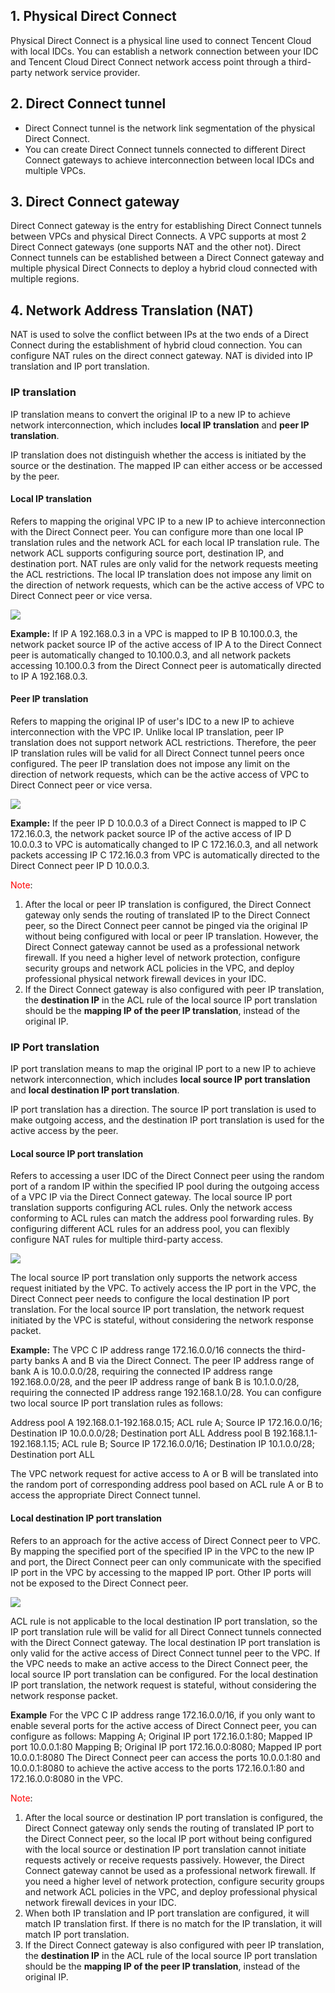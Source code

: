 ## 1. Physical Direct Connect

Physical Direct Connect is a physical line used to connect Tencent Cloud with local IDCs. You can establish a network connection between your IDC and Tencent Cloud Direct Connect network access point through a third-party network service provider.

## 2. Direct Connect tunnel

- Direct Connect tunnel is the network link segmentation of the physical Direct Connect.
- You can create Direct Connect tunnels connected to different Direct Connect gateways to achieve interconnection between local IDCs and multiple VPCs.

## 3. Direct Connect gateway

Direct Connect gateway is the entry for establishing Direct Connect tunnels between VPCs and physical Direct Connects. A VPC supports at most 2 Direct Connect gateways (one supports NAT and the other not). Direct Connect tunnels can be established between a Direct Connect gateway and multiple physical Direct Connects to deploy a hybrid cloud connected with multiple regions.

## 4. Network Address Translation (NAT)

NAT is used to solve the conflict between IPs at the two ends of a Direct Connect during the establishment of hybrid cloud connection. You can configure NAT rules on the direct connect gateway. NAT is divided into IP translation and IP port translation.

### IP translation

IP translation means to convert the original IP to a new IP to achieve network interconnection, which includes **local IP translation** and **peer IP translation**.

IP translation does not distinguish whether the access is initiated by the source or the destination. The mapped IP can either access or be accessed by the peer.

#### Local IP translation

Refers to mapping the original VPC IP to a new IP to achieve interconnection with the Direct Connect peer. You can configure more than one local IP translation rules and the network ACL for each local IP translation rule. The network ACL supports configuring source port, destination IP, and destination port. NAT rules are only valid for the network requests meeting the ACL restrictions. The local IP translation does not impose any limit on the direction of network requests, which can be the active access of VPC to Direct Connect peer or vice versa.

![](//mccdn.qcloud.com/img5695b647a827a.png)

**Example:**
If IP A 192.168.0.3 in a VPC is mapped to IP B 10.100.0.3, the network packet source IP of the active access of IP A to the Direct Connect peer is automatically changed to 10.100.0.3, and all network packets accessing 10.100.0.3 from the Direct Connect peer is automatically directed to IP A 192.168.0.3.

#### Peer IP translation

Refers to mapping the original IP of user's IDC to a new IP to achieve interconnection with the VPC IP. Unlike local IP translation, peer IP translation does not support network ACL restrictions. Therefore, the peer IP translation rules will be valid for all Direct Connect tunnel peers once configured. The peer IP translation does not impose any limit on the direction of network requests, which can be the active access of VPC to Direct Connect peer or vice versa.

![](//mccdn.qcloud.com/img5695b66d18c7e.png)

**Example:**
If the peer IP D 10.0.0.3 of a Direct Connect is mapped to IP C 172.16.0.3, the network packet source IP of the active access of IP D 10.0.0.3 to VPC is automatically changed to IP C 172.16.0.3, and all network packets accessing IP C 172.16.0.3 from VPC is automatically directed to the Direct Connect peer IP D 10.0.0.3.

<font color="red">Note</font>:
1. After the local or peer IP translation is configured, the Direct Connect gateway only sends the routing of translated IP to the Direct Connect peer, so the Direct Connect peer cannot be pinged via the original IP without being configured with local or peer IP translation. However, the Direct Connect gateway cannot be used as a professional network firewall. If you need a higher level of network protection, configure security groups and network ACL policies in the VPC, and deploy professional physical network firewall devices in your IDC.
2. If the Direct Connect gateway is also configured with peer IP translation, the **destination IP** in the ACL rule of the local source IP port translation should be the **mapping IP of the peer IP translation**, instead of the original IP.


### IP Port translation
IP port translation means to map the original IP port to a new IP to achieve network interconnection, which includes **local source IP port translation** and **local destination IP port translation**.

IP port translation has a direction. The source IP port translation is used to make outgoing access, and the destination IP port translation is used for the active access by the peer.

#### Local source IP port translation

Refers to accessing a user IDC of the Direct Connect peer using the random port of a random IP within the specified IP pool during the outgoing access of a VPC IP via the Direct Connect gateway. The local source IP port translation supports configuring ACL rules. Only the network access conforming to ACL rules can match the address pool forwarding rules. By configuring different ACL rules for an address pool, you can flexibly configure NAT rules for multiple third-party access.

![](//mccdn.qcloud.com/img5695b7459a76c.png)

The local source IP port translation only supports the network access request initiated by the VPC. To actively access the IP port in the VPC, the Direct Connect peer needs to configure the local destination IP port translation. For the local source IP port translation, the network request initiated by the VPC is stateful, without considering the network response packet.

**Example:**
The VPC C IP address range 172.16.0.0/16 connects the third-party banks A and B via the Direct Connect. The peer IP address range of bank A is 10.0.0.0/28, requiring the connected IP address range 192.168.0.0/28, and the peer IP address range of bank B is 10.1.0.0/28, requiring the connected IP address range 192.168.1.0/28. You can configure two local source IP port translation rules as follows:

Address pool A 192.168.0.1-192.168.0.15; ACL rule A; Source IP 172.16.0.0/16; Destination IP 10.0.0.0/28; Destination port ALL
Address pool B 192.168.1.1-192.168.1.15; ACL rule B; Source IP 172.16.0.0/16; Destination IP 10.1.0.0/28; Destination port ALL

The VPC network request for active access to A or B will be translated into the random port of corresponding address pool based on ACL rule A or B to access the appropriate Direct Connect tunnel.

#### Local destination IP port translation
Refers to an approach for the active access of Direct Connect peer to VPC. By mapping the specified port of the specified IP in the VPC to the new IP and port, the Direct Connect peer can only communicate with the specified IP port in the VPC by accessing to the mapped IP port. Other IP ports will not be exposed to the Direct Connect peer.

![](//mccdn.qcloud.com/img5695b8081dc51.png)

ACL rule is not applicable to the local destination IP port translation, so the IP port translation rule will be valid for all Direct Connect tunnels connected with the Direct Connect gateway. The local destination IP port translation is only valid for the active access of Direct Connect tunnel peer to the VPC. If the VPC needs to make an active access to the Direct Connect peer, the local source IP port translation can be configured. For the local destination IP port translation, the network request is stateful, without considering the network response packet.

**Example**
For the VPC C IP address range 172.16.0.0/16, if you only want to enable several ports for the active access of Direct Connect peer, you can configure as follows:
Mapping A; Original IP port 172.16.0.1:80; Mapped IP port 10.0.0.1:80
Mapping B; Original IP port 172.16.0.0:8080; Mapped IP port 10.0.0.1:8080
The Direct Connect peer can access the ports 10.0.0.1:80 and 10.0.0.1:8080 to achieve the active access to the ports 172.16.0.1:80 and 172.16.0.0:8080 in the VPC.

<font color="red">Note</font>:
1. After the local source or destination IP port translation is configured, the Direct Connect gateway only sends the routing of translated IP port to the Direct Connect peer, so the local IP port without being configured with the local source or destination IP port translation cannot initiate requests actively or receive requests passively. However, the Direct Connect gateway cannot be used as a professional network firewall. If you need a higher level of network protection, configure security groups and network ACL policies in the VPC, and deploy professional physical network firewall devices in your IDC.
2. When both IP translation and IP port translation are configured, it will match IP translation first. If there is no match for the IP translation, it will match IP port translation.
3. If the Direct Connect gateway is also configured with peer IP translation, the **destination IP** in the ACL rule of the local source IP port translation should be the **mapping IP of the peer IP translation**, instead of the original IP.

